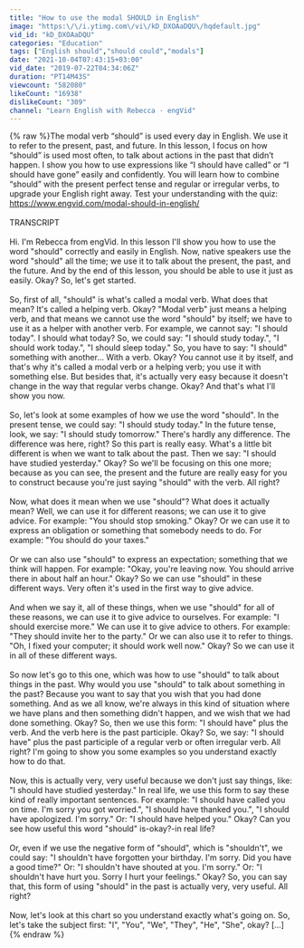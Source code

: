 ```yaml
---
title: "How to use the modal SHOULD in English"
image: "https:\/\/i.ytimg.com\/vi\/kD_DXOAaDQU\/hqdefault.jpg"
vid_id: "kD_DXOAaDQU"
categories: "Education"
tags: ["English should","should could","modals"]
date: "2021-10-04T07:43:15+03:00"
vid_date: "2019-07-22T04:34:06Z"
duration: "PT14M43S"
viewcount: "582080"
likeCount: "16938"
dislikeCount: "309"
channel: "Learn English with Rebecca · engVid"
---
```

{% raw %}The modal verb “should” is used every day in English. We use it to refer to the present, past, and future. In this lesson, I focus on how “should” is used most often, to talk about actions in the past that didn’t happen. I show you how to use expressions like “I should have called” or “I should have gone” easily and confidently. You will learn how to combine “should” with the present perfect tense and regular or irregular verbs, to upgrade your English right away. Test your understanding with the quiz: <a rel="nofollow" target="blank" href="https://www.engvid.com/modal-should-in-english/">https://www.engvid.com/modal-should-in-english/</a><br /><br />TRANSCRIPT<br /><br />Hi. I'm Rebecca from engVid. In this lesson I'll show you how to use the word &quot;should&quot; correctly and easily in English. Now, native speakers use the word &quot;should&quot; all the time; we use it to talk about the present, the past, and the future. And by the end of this lesson, you should be able to use it just as easily. Okay? So, let's get started.<br /><br />So, first of all, &quot;should&quot; is what's called a modal verb. What does that mean? It's called a helping verb. Okay? &quot;Modal verb&quot; just means a helping verb, and that means we cannot use the word &quot;should&quot; by itself; we have to use it as a helper with another verb. For example, we cannot say: &quot;I should today&quot;. I should what today? So, we could say: &quot;I should study today.&quot;, &quot;I should work today.&quot;, &quot;I should sleep today.&quot; So, you have to say: &quot;I should&quot; something with another... With a verb. Okay? You cannot use it by itself, and that's why it's called a modal verb or a helping verb; you use it with something else. But besides that, it's actually very easy because it doesn't change in the way that regular verbs change. Okay? And that's what I'll show you now.<br /><br />So, let's look at some examples of how we use the word &quot;should&quot;. In the present tense, we could say: &quot;I should study today.&quot; In the future tense, look, we say: &quot;I should study tomorrow.&quot; There's hardly any difference. The difference was here, right? So this part is really easy. What's a little bit different is when we want to talk about the past. Then we say: &quot;I should have studied yesterday.&quot; Okay? So we'll be focusing on this one more; because as you can see, the present and the future are really easy for you to construct because you're just saying &quot;should&quot; with the verb. All right?<br /><br />Now, what does it mean when we use &quot;should&quot;? What does it actually mean? Well, we can use it for different reasons; we can use it to give advice. For example: &quot;You should stop smoking.&quot; Okay? Or we can use it to express an obligation or something that somebody needs to do. For example: &quot;You should do your taxes.&quot;<br /><br />Or we can also use &quot;should&quot; to express an expectation; something that we think will happen. For example: &quot;Okay, you're leaving now. You should arrive there in about half an hour.&quot; Okay? So we can use &quot;should&quot; in these different ways. Very often it's used in the first way to give advice.<br /><br />And when we say it, all of these things, when we use &quot;should&quot; for all of these reasons, we can use it to give advice to ourselves. For example: &quot;I should exercise more.&quot; We can use it to give advice to others. For example: &quot;They should invite her to the party.&quot; Or we can also use it to refer to things. &quot;Oh, I fixed your computer; it should work well now.&quot; Okay? So we can use it in all of these different ways.<br /><br />So now let's go to this one, which was how to use &quot;should&quot; to talk about things in the past. Why would you use &quot;should&quot; to talk about something in the past? Because you want to say that you wish that you had done something. And as we all know, we're always in this kind of situation where we have plans and then something didn't happen, and we wish that we had done something. Okay? So, then we use this form: &quot;I should have&quot; plus the verb. And the verb here is the past participle. Okay? So, we say: &quot;I should have&quot; plus the past participle of a regular verb or often irregular verb. All right? I'm going to show you some examples so you understand exactly how to do that.<br /><br />Now, this is actually very, very useful because we don't just say things, like: &quot;I should have studied yesterday.&quot; In real life, we use this form to say these kind of really important sentences. For example: &quot;I should have called you on time. I'm sorry you got worried.&quot;, &quot;I should have thanked you.&quot;, &quot;I should have apologized. I'm sorry.&quot; Or: &quot;I should have helped you.&quot; Okay? Can you see how useful this word &quot;should&quot; is-okay?-in real life?<br /><br />Or, even if we use the negative form of &quot;should&quot;, which is &quot;shouldn't&quot;, we could say: &quot;I shouldn't have forgotten your birthday. I'm sorry. Did you have a good time?&quot; Or: &quot;I shouldn't have shouted at you. I'm sorry.&quot; Or: &quot;I shouldn't have hurt you. Sorry I hurt your feelings.&quot; Okay? So, you can say that, this form of using &quot;should&quot; in the past is actually very, very useful. All right?<br /><br />Now, let's look at this chart so you understand exactly what's going on. So, let's take the subject first: &quot;I&quot;, &quot;You&quot;, &quot;We&quot;, &quot;They&quot;, &quot;He&quot;, &quot;She&quot;, okay? […]{% endraw %}
